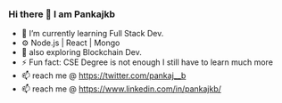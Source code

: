 ### Hi there 👋 I am Pankajkb
- 🌱 I’m currently learning Full Stack Dev.
- ⚙️ Node.js | React | Mongo
- 👀 also exploring Blockchain Dev.
- ⚡ Fun fact: CSE Degree is not enough I still have to learn much more
- 📫 reach me @ https://twitter.com/pankaj__b
- 📫 reach me @ https://www.linkedin.com/in/pankajkb/

